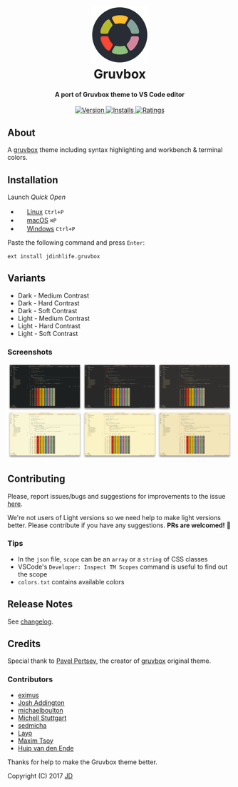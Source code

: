 <h1 align="center">
  <br>
  <a href="https://marketplace.visualstudio.com/items?itemName=jdinhlife.gruvbox">
    <img src="https://raw.githubusercontent.com/jdinhify/vscode-theme-gruvbox/master/images/icon.png">
  </a>
  <br>
  Gruvbox
  <br>
</h1>

<h4 align="center">A port of Gruvbox theme to VS Code editor</h4>

<p align="center">
  <a href="https://marketplace.visualstudio.com/items?itemName=jdinhlife.gruvbox">
    <img src="https://vsmarketplacebadge.apphb.com/version-short/jdinhlife.gruvbox.svg?style=flat-square" alt="Version">
  </a>
  <a href="https://marketplace.visualstudio.com/items?itemName=jdinhlife.gruvbox">
    <img src="https://vsmarketplacebadge.apphb.com/installs/jdinhlife.gruvbox.svg?style=flat-square" alt="Installs">
  </a>
  <a href="https://marketplace.visualstudio.com/items?itemName=jdinhlife.gruvbox">
    <img src="https://vsmarketplacebadge.apphb.com/rating/jdinhlife.gruvbox.svg?style=flat-square" alt="Ratings">
  </a>
</p>

## About

A [gruvbox](https://github.com/morhetz/gruvbox) theme including syntax highlighting and workbench & terminal colors.

## Installation

Launch *Quick Open*

  - <img src="https://www.kernel.org/theme/images/logos/favicon.png" width=16 height=16/> <a href="https://code.visualstudio.com/shortcuts/keyboard-shortcuts-linux.pdf">Linux</a> `Ctrl+P`
  - <img src="https://developer.apple.com/favicon.ico" width=16 height=16/> <a href="https://code.visualstudio.com/shortcuts/keyboard-shortcuts-macos.pdf">macOS</a> `⌘P`
  - <img src="https://www.microsoft.com/favicon.ico" width=16 height=16/> <a href="https://code.visualstudio.com/shortcuts/keyboard-shortcuts-windows.pdf">Windows</a> `Ctrl+P`

Paste the following command and press `Enter`:

```
ext install jdinhlife.gruvbox
```

## Variants

-   Dark - Medium Contrast
-   Dark - Hard Contrast
-   Dark - Soft Contrast
-   Light - Medium Contrast
-   Light - Hard Contrast
-   Light - Soft Contrast

### Screenshots

![screenshots](images/screenshots.jpg)

## Contributing

Please, report issues/bugs and suggestions for improvements to the issue [here](https://github.com/jdinhify/vscode-theme-gruvbox/issues).

We're not users of Light versions so we need help to make light versions better. Please contribute if you have any suggestions. **PRs are welcomed!** :rocket:

### Tips

-   In the `json` file, `scope` can be an `array` or a `string` of CSS classes
-   VSCode's `Developer: Inspect TM Scopes` command is useful to find out the scope
-   `colors.txt` contains available colors

## Release Notes

See [changelog](CHANGELOG.md).

## Credits

Special thank to [Pavel Pertsev](https://github.com/morhetz), the creator of [gruvbox](https://github.com/morhetz/gruvbox) original theme.

### Contributors

-   [eximus](https://github.com/3ximus)
-   [Josh Addington](https://github.com/JoshAddington)
-   [michaelboulton](https://github.com/michaelboulton)
-   [Michell Stuttgart](https://github.com/mstuttgart)
-   [sedmicha](https://github.com/sedmicha)
-   [Layo](https://github.com/layoaster)
-   [Maxim Tsoy](https://github.com/muodov)
-   [Huip van den Ende](https://github.com/huipvandenende)

Thanks for help to make the Gruvbox theme better.

Copyright (C) 2017 [JD](https://github.com/jdinhify)
